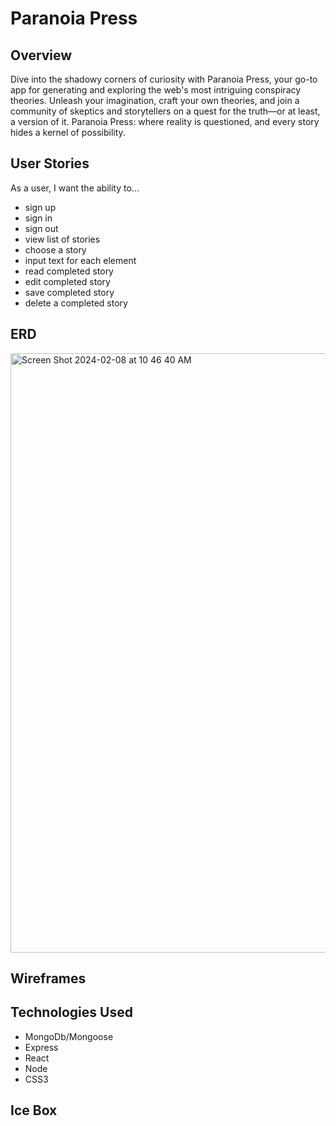 # Paranoia Press

## Overview
Dive into the shadowy corners of curiosity with Paranoia Press, your go-to app for generating and exploring the web's most intriguing conspiracy theories. Unleash your imagination, craft your own theories, and join a community of skeptics and storytellers on a quest for the truth—or at least, a version of it. Paranoia Press: where reality is questioned, and every story hides a kernel of possibility.

## User Stories
As a user, I want the ability to...
  - sign up
  - sign in
  - sign out
  - view list of stories
  - choose a story
  - input text for each element
  - read completed story
  - edit completed story
  - save completed story
  - delete a completed story

## ERD
<img width="959" alt="Screen Shot 2024-02-08 at 10 46 40 AM" src="https://github.com/ariellepollock/project4-conspiracy/assets/149843908/50c2c7f4-11e6-43a3-9f27-2d1e6219ea47">

## Wireframes

## Technologies Used
- MongoDb/Mongoose
- Express
- React
- Node
- CSS3

## Ice Box
